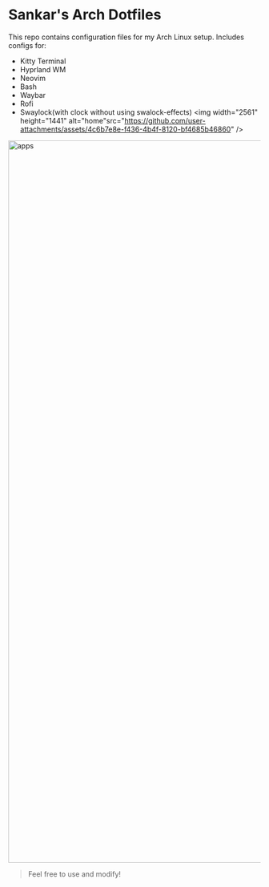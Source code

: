 # Sankar's Arch Dotfiles

This repo contains configuration files for my Arch Linux setup. Includes configs for:

- Kitty Terminal
- Hyprland WM
- Neovim
- Bash
- Waybar
- Rofi
- Swaylock(with clock without using swalock-effects)
<img width="2561" height="1441" alt="home"src="https://github.com/user-attachments/assets/4c6b7e8e-f436-4b4f-8120-bf4685b46860" />
<img width="2560" height="1441" alt="apps" src="https://github.com/user-attachments/assets/ee9d2ae6-dd16-465b-89bb-c41888fff4cb" />

> Feel free to use and modify!
